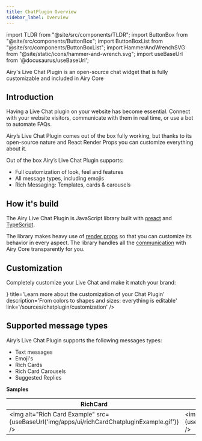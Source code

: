 ```yaml
---
title: ChatPlugin Overview
sidebar_label: Overview
---
```


import TLDR from "@site/src/components/TLDR";
import ButtonBox from "@site/src/components/ButtonBox";
import ButtonBoxList from "@site/src/components/ButtonBoxList";
import HammerAndWrenchSVG from "@site/static/icons/hammer-and-wrench.svg";
import useBaseUrl from '@docusaurus/useBaseUrl';

<TLDR>

Airy's Live Chat Plugin is an open-source chat widget that is fully customizable
and included in Airy Core

 </TLDR>

## Introduction

Having a Live Chat plugin on your website has become essential. Connect with
your website visitors, communicate with them in real time, or use a bot to
automate FAQs.

Airy’s Live Chat Plugin comes out of the box fully working, but thanks to its
open-source nature and React Render Props you can customize everything about it.

Out of the box Airy’s Live Chat Plugin supports:

- Full customization of look, feel and features
- All message types, including emojis
- Rich Messaging: Templates, cards & carousels

## How it's build

The Airy Live Chat Plugin is JavaScript library built with
[preact](https://preactjs.com/) and
[TypeScript](https://www.typescriptlang.org/).

The library makes heavy use of [render
props](https://reactjs.org/docs/render-props.html) so that you can customize its
behavior in every aspect. The library handles all the
[communication](/api/endpoints/chatplugin.md) with Airy Core transparently for
you.

## Customization

Completely customize your Live Chat and make it match your brand:

<ButtonBoxList>
<ButtonBox
    icon={<HammerAndWrenchSVG />}
    title='Learn more about the customization of your Chat Plugin'
    description='From colors to shapes and sizes: everything is editable'
    link='/sources/chatplugin/customization'
/>
</ButtonBoxList>

## Supported message types

Airy’s Live Chat Plugin supports the following messages types:

- Text messages
- Emoji's
- Rich Cards
- Rich Card Carousels
- Suggested Replies

**Samples**

| RichCard                                                                                      | RichCardCarousel                                                                                               | Emojis                                                            |
| --------------------------------------------------------------------------------------------- | -------------------------------------------------------------------------------------------------------------- | ---------------------------------------------------------------------------- |
| <img alt="Rich Card Example" src={useBaseUrl('img/apps/ui/richCardChatpluginExample.gif')} /> | <img alt="Rich Card Carousel Example" src={useBaseUrl('img/apps/ui/richCardCarouselChatpluginExample.gif')} /> | <img alt="Emoji Example" src={useBaseUrl('img/apps/ui/emojiExample.png')} /> |
